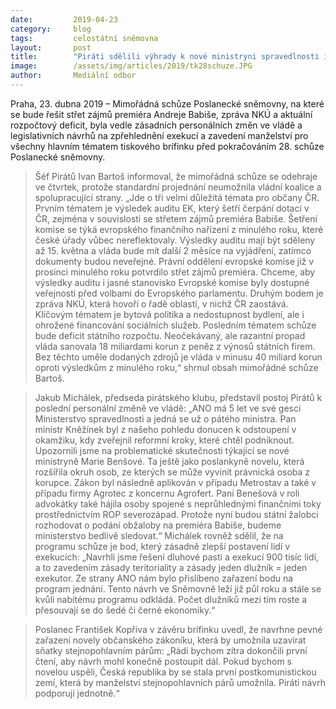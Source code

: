 ```yaml
---
date:         2019-04-23
category:     blog
tags:         celostátní sněmovna
layout:       post
title:        "Piráti sdělili výhrady k nové ministryni spravedlnosti i podrobnosti k mimořádné schůzi"
image:        /assets/img/articles/2019/tk28schuze.JPG
author:       Mediální odbor
---
```



Praha, 23. dubna 2019 – Mimořádná schůze Poslanecké sněmovny, na které se bude řešit střet zájmů premiéra Andreje Babiše, zpráva NKÚ a aktuální rozpočtový deficit, byla vedle zásadních personálních změn ve vládě a legislativních návrhů na zpřehlednění exekucí a zavedení manželství pro všechny hlavním tématem tiskového brífinku před pokračováním 28. schůze Poslanecké sněmovny.

> Šéf Pirátů Ivan Bartoš informoval, že mimořádná schůze se odehraje ve čtvrtek, protože standardní projednání neumožnila vládní koalice a spolupracující strany. „Jde o tři velmi důležitá témata pro občany ČR. Prvním tématem je výsledek auditu EK, který šetří čerpání dotací v ČR, zejména v souvislosti se střetem zájmů premiéra Babiše. Šetření komise se týká evropského finančního nařízení z minulého roku, které české úřady vůbec nereflektovaly. Výsledky auditu mají být sděleny až 15. května a vláda bude mít další 2 měsíce na vyjádření, zatímco dokumenty budou neveřejné. Právní oddělení evropské komise již v prosinci minulého roku potvrdilo střet zájmů premiéra. Chceme, aby výsledky auditu i jasné stanovisko Evropské komise byly dostupné veřejnosti před volbami do Evropského parlamentu. Druhým bodem je zpráva NKÚ, která hovoří o řadě oblastí, v nichž ČR zaostává. Klíčovým tématem je bytová politika a nedostupnost bydlení, ale i ohrožené financování sociálních služeb. Posledním tématem schůze bude deficit státního rozpočtu. Neočekávaný, ale razantní propad vláda sanovala 18 miliardami korun z peněz z výnosů státních firem. Bez těchto uměle dodaných zdrojů je vláda v minusu 40 miliard korun oproti výsledkům z minulého roku,“ shrnul obsah mimořádné schůze Bartoš.

> Jakub Michálek, předseda pirátského klubu, představil postoj Pirátů k poslední personální změně ve vládě: „ANO má 5 let ve své gesci Ministerstvo spravedlnosti a jedná se už o pátého ministra. Pan ministr Kněžínek byl z našeho pohledu donucen k odstoupení v okamžiku, kdy zveřejnil reformní kroky, které chtěl podniknout. Upozornili jsme na problematické skutečnosti týkající se nové ministryně Marie Benšové. Ta ještě jako poslankyně novelu, která rozšířila okruh osob, ze kterých se může vyvinit právnická osoba z korupce. Zákon byl následně aplikován v případu Metrostav a také v případu firmy Agrotec z koncernu Agrofert. Paní Benešová v roli advokátky také hájila osoby spojené s neprůhlednými finančními toky prostřednictvím ROP severozápad. Protože nyní budou státní žalobci rozhodovat o podání obžaloby na premiéra Babiše, budeme ministerstvo bedlivě sledovat.“ Michálek rovněž sdělil, že na programu schůze je bod, který zásadně zlepší postavení lidí v exekucích: „Navrhli jsme řešení dluhové pasti a exekucí 900 tisíc lidí, a to zavedením zásady teritoriality a zásady jeden dlužník = jeden exekutor. Ze strany ANO nám bylo přislíbeno zařazení bodu na program jednání. Tento návrh ve Sněmovně leží již půl roku a stále se kvůli nabitému programu odkládá. Počet dlužníků mezi tím roste a přesouvají se do šedé či černé ekonomiky.“

> Poslanec František Kopřiva v závěru brífinku uvedl, že navrhne pevné zařazení novely občanského zákoníku, která by umožnila uzavírat sňatky stejnopohlavním párům: „Rádi bychom zítra dokončili první čtení, aby návrh mohl konečně postoupit dál. Pokud bychom s novelou uspěli, Česká republika by se stala první postkomunistickou zemí, která by manželství stejnopohlavních párů umožnila. Piráti návrh podporují jednotně.“
